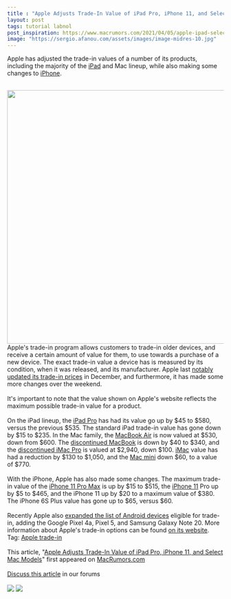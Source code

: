 ```yaml
---
title : "Apple Adjusts Trade-In Value of iPad Pro, iPhone 11, and Select Mac Models"
layout: post
tags: tutorial labnol
post_inspiration: https://www.macrumors.com/2021/04/05/apple-ipad-select-mac-iphone-11-trade-in-value/
image: "https://sergio.afanou.com/assets/images/image-midres-10.jpg"
---
```


Apple has adjusted the trade-in values of a number of its products, including the majority of the <a href="https://www.macrumors.com/roundup/ipad/">iPad</a> and Mac lineup, while also making some changes to <a href="https://www.macrumors.com/guide/iphone/">iPhone</a>. 
<br/>

<br/>
<img src="https://images.macrumors.com/article-new/2021/03/iPhone-trade-in-16x9.jpg" alt="" width="1048" height="590" class="aligncenter size-full wp-image-790921" />
<br/>
Apple's trade-in program allows customers to trade-in older devices, and receive a certain amount of value for them, to use towards a purchase of a new device. The exact trade-in value a device has is measured by its condition, when it was released, and its manufacturer. Apple last <a href="https://www.macrumors.com/2020/12/17/apple-adjusts-trade-in-prices-for-watch-ipad-mac/">notably updated its trade-in prices</a> in December, and furthermore, it has made some more changes over the weekend. 
<br/>

<br/>
It's important to note that the value shown on Apple's website reflects the maximum possible trade-in value for a product.
<br/>

<br/>
On the &zwnj;iPad&zwnj; lineup, the <a href="https://www.macrumors.com/roundup/ipad-pro/">iPad Pro</a> has had its value go up by &#36;45 to &#36;580, versus the previous &#36;535. The standard &zwnj;iPad&zwnj; trade-in value has gone down by &#36;15 to &#36;235. In the Mac family, the <a href="https://www.macrumors.com/roundup/macbook-air/">MacBook Air</a> is now valued at &#36;530, down from &#36;600. The <a href="https://www.macrumors.com/2019/07/09/apple-discontinues-12-inch-macbook/">discontinued MacBook</a> is down by &#36;40 to &#36;340, and the <a href="https://www.macrumors.com/2021/03/19/imac-pro-officially-discontinued/">discontinued iMac Pro</a> is valued at &#36;2,940, down &#36;100. <a href="https://www.macrumors.com/roundup/imac/">iMac</a> value has had a reduction by &#36;130 to &#36;1,050, and the <a href="https://www.macrumors.com/roundup/mac-mini/">Mac mini</a> down &#36;60, to a value of &#36;770.
<br/>

<br/>
With the &zwnj;iPhone&zwnj;, Apple has also made some changes. The maximum trade-in value of the <a href="https://www.macrumors.com/roundup/iphone-11-pro/">iPhone 11 Pro Max</a> is up by &#36;15 to &#36;515, the <a href="https://www.macrumors.com/roundup/iphone-11/">iPhone 11</a> Pro up by &#36;5 to &#36;465, and the &zwnj;iPhone 11&zwnj; up by &#36;20 to a maximum value of &#36;380. The &zwnj;iPhone&zwnj; 6S Plus value has gone up to &#36;65, versus &#36;60.
<br/>

<br/>
Recently Apple also <a href="https://www.macrumors.com/2020/12/17/apple-adjusts-trade-in-prices-for-watch-ipad-mac/">expanded the list of Android devices</a> eligible for trade-in, adding the Google Pixel 4a, Pixel 5, and Samsung Galaxy Note 20. More information about Apple's trade-in options can be found <a href="https://www.apple.com/shop/trade-in">on its website</a>.<div class="linkback">Tag: <a href="https://www.macrumors.com/guide/apple-trade-in/">Apple trade-in</a></div><br/>This article, &quot;<a href="https://www.macrumors.com/2021/04/05/apple-ipad-select-mac-iphone-11-trade-in-value/">Apple Adjusts Trade-In Value of iPad Pro, iPhone 11, and Select Mac Models</a>&quot; first appeared on <a href="https://www.macrumors.com">MacRumors.com</a><br/><br/><a href="https://forums.macrumors.com/threads/apple-adjusts-trade-in-value-of-ipad-pro-iphone-11-and-select-mac-models.2290650/">Discuss this article</a> in our forums<br/><br/><div class="feedflare">
<a href="http://feeds.macrumors.com/~ff/MacRumors-All?a=n14FsYZCBgE:lri0TRPGsb0:6W8y8wAjSf4"><img src="http://feeds.feedburner.com/~ff/MacRumors-All?d=6W8y8wAjSf4" border="0"></img></a> <a href="http://feeds.macrumors.com/~ff/MacRumors-All?a=n14FsYZCBgE:lri0TRPGsb0:qj6IDK7rITs"><img src="http://feeds.feedburner.com/~ff/MacRumors-All?d=qj6IDK7rITs" border="0"></img></a>
</div><img src="http://feeds.feedburner.com/~r/MacRumors-All/~4/n14FsYZCBgE" height="1" width="1" alt=""/>